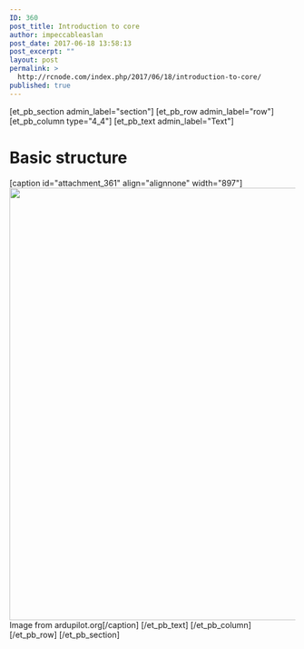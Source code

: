 ```yaml
---
ID: 360
post_title: Introduction to core
author: impeccableaslan
post_date: 2017-06-18 13:58:13
post_excerpt: ""
layout: post
permalink: >
  http://rcnode.com/index.php/2017/06/18/introduction-to-core/
published: true
---
```

[et_pb_section admin_label="section"]
		[et_pb_row admin_label="row"]
			[et_pb_column type="4_4"]
				[et_pb_text admin_label="Text"]
					<h1>Basic structure</h1>
[caption id="attachment_361" align="alignnone" width="897"]<img class="size-full wp-image-361" src="http://rcnode.com/wp-content/uploads/2017/06/Intro-to-core.png" alt="" width="897" height="761" /> Image from ardupilot.org[/caption]
				[/et_pb_text]
			[/et_pb_column]
		[/et_pb_row]
	[/et_pb_section]